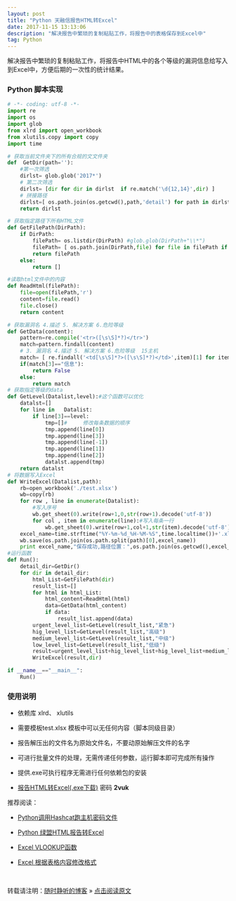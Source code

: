 ```yaml
---
layout: post
title: "Python 天融信报告HTML转Excel"
date: 2017-11-15 13:13:06 
description: "解决报告中繁琐的复制粘贴工作，将报告中的表格保存到Excel中"
tag: Python
---
```



解决报告中繁琐的复制粘贴工作，将报告中HTML中的各个等级的漏洞信息给写入到Excel中，方便后期的一次性的统计结果。

### Python 脚本实现
``` Python
# -*- coding: utf-8 -*-
import re
import os
import glob
from xlrd import open_workbook
from xlutils.copy import copy
import time

# 获取当前文件夹下的所有合规的文文件夹
def  GetDir(path=''):
    #第一次筛选
    dirlst= glob.glob('2017*')
    # 第二次筛选
    dirlst= [dir for dir in dirlst  if re.match('\d{12,14}',dir) ]
    # 拼接路径
    dirlst=[ os.path.join(os.getcwd(),path,'detail') for path in dirlst ]
    return dirlst

# 获取指定路径下所有HTML文件
def GetFilePath(DirPath):
    if DirPath:
        filePath= os.listdir(DirPath) #glob.glob(DirPath+"\\*")
        filePath= [ os.path.join(DirPath,file) for file in filePath if re.match('\d{3,30}\.html',file) ]
        return filePath
    else:
        return []

#读取html文件中的内容
def ReadHtml(filePath):
    file=open(filePath,'r')
    content=file.read()
    file.close()
    return content

# 获取漏洞名 4.描述 5. 解决方案 6.危险等级
def GetData(content):
    pattern=re.compile('<tr>([\s\S]*?)</tr>')
    match=pattern.findall(content)
    # 3. 漏洞名 4.描述 5. 解决方案 6.危险等级  15主机
    match= [ re.findall('<td[\s\S]*?>([\s\S]*?)</td>',item)[1] for item in  (match[2:6]+[match[-1]]) ]
    if(match[3]=="信息"):
        return False
    else:
        return match
# 获取指定等级的data
def GetLevel(Datalist,level):#这个函数可以优化
    datalst=[]
    for line in   Datalist:
        if line[3]==level:
            tmp=[]#     修改每条数据的顺序
            tmp.append(line[0])
            tmp.append(line[3])
            tmp.append(line[-1])
            tmp.append(line[1])
            tmp.append(line[2])
            datalst.append(tmp)
    return datalst
# 将数据写入Excel
def WriteExcel(Datalist,path): 
    rb=open_workbook('./test.xlsx')
    wb=copy(rb)
    for row , line in enumerate(Datalist):
        #写入序号
        wb.get_sheet(0).write(row+1,0,str(row+1).decode('utf-8'))
        for col , item in enumerate(line):#写入每条一行
            wb.get_sheet(0).write(row+1,col+1,str(item).decode('utf-8'))
    excel_name=time.strftime("%Y-%m-%d_%H-%M-%S",time.localtime())+'.xls'
    wb.save(os.path.join(os.path.split(path)[0],excel_name))
    print excel_name,"保存成功,路径位置：",os.path.join(os.getcwd(),excel_name)
#运行函数
def Run():
    detail_dir=GetDir()
    for dir in detail_dir:
        html_List=GetFilePath(dir)
        result_list=[]
        for html in html_List:
            html_content=ReadHtml(html)
            data=GetData(html_content)
            if data:
                result_list.append(data)
        urgent_level_list=GetLevel(result_list,"紧急")       
        hig_level_list=GetLevel(result_list,"高级") 
        medium_level_list=GetLevel(result_list,"中级") 
        low_level_list=GetLevel(result_list,"低级") 
        result=urgent_level_list+hig_level_list+hig_level_list+medium_level_list+low_level_list
        WriteExcel(result,dir)

if __name__=="__main__":
    Run()
```

### 使用说明

- 依赖库 xlrd、 xlutils

- 需要模板test.xlsx 模板中可以无任何内容（脚本同级目录）

- 报告解压出的文件名为原始文件名，不要动原始解压文件的名字

- 可进行批量文件的处理，无需传递任何参数，运行脚本即可完成所有操作

- 提供.exe可执行程序无需进行任何依赖包的安装

- [报告HTML转Excel(.exe下载)](http://pan.baidu.com/s/1bpIuES3) 密码 **2vuk**



推荐阅读：

- [Python调用Hashcat跑主机密码文件](http://ssjt21.github.io/2017/11/Python_Hashcatshell/)

- [Python 绿盟HTML报告转Excel](https://ssjt21.github.io/2017/11/Pyton_NSFOCUS_To_Excel/)

- [Excel VLOOKUP函数](http://ssjt21.github.io/2017/11/Excel_vlookup/)

- [Excel 根据表格内容修改格式](http://ssjt21.github.io/2017/11/Excel_ConditionFormat/)


<br>

转载请注明：[随时静听的博客](http://ssjt21.github.io) » [点击阅读原文](http://ssjt21.github.io/2017/11/Python_HtmltoExcel/)